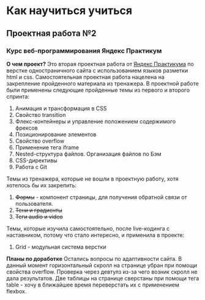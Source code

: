 # Как научиться учиться
## Проектная работа №2
###  Курс веб-программирования Яндекс Практикум
**О чем проект?**
Это вторая проектная работа от [Яндекс Практикума](https://practicum.yandex.ru/) по верстке одностраничного сайта с использованием языков разметки html и css.
Самостоятельная проектная работа нацелена на закрепление пройденного материала из тренажера. В проектной работе были применены следующие пройденные темы из первого и второго спринта:
1. Анимация и трансформация в CSS
2. Свойство transition
3. Флекс-контейнеры и управление положением содержимого фрексов
4. Позиционирование элементов
5. Свойство overflow
6. Применение тега iframe
7. Nested-структура файлов. Организация файлов по Бэм
8. CSS-директивы
7. Работа с Git

Темы из тренажера, которые не вошли в проектную работу, хотя хотелось бы их закрепить:

1. ~~Формы~~ - компонент страницы, для получения обратной связи от пользователя.
2. ~~Тени и градиенты~~
3. ~~Теги audio и video~~

Темы, которые изучила самостоятельно, после live-кодинга с наставником, потому что стало интересно, и применила в проекте:

1. Grid - модульная система верстки

  **Планы по доработке**
  Остались вопросы по адаптивности сайта. В данный момент горизонтальный скролл на странице убран при помощи свойства overflow. Проверка через девтулз из-за чего возник скролл не дала результатов.
  Две таблицы на странице сверстаны при помощи тега table - хочу в ближайшее время переверстать их с применением flexbox.


